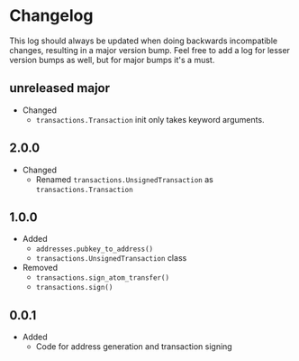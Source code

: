 Changelog
=========

This log should always be updated when doing backwards incompatible changes, resulting in a major version bump. Feel free to add a log for lesser version bumps as well, but for major bumps it's a must.

**unreleased major**
-----
- Changed
    - `transactions.Transaction` init only takes keyword arguments.

2.0.0
-----
- Changed
    - Renamed `transactions.UnsignedTransaction` as `transactions.Transaction`

1.0.0
-----
- Added
    - `addresses.pubkey_to_address()`
    - `transactions.UnsignedTransaction` class
- Removed
    - `transactions.sign_atom_transfer()`
    - `transactions.sign()`

0.0.1
-----
- Added
    - Code for address generation and transaction signing
